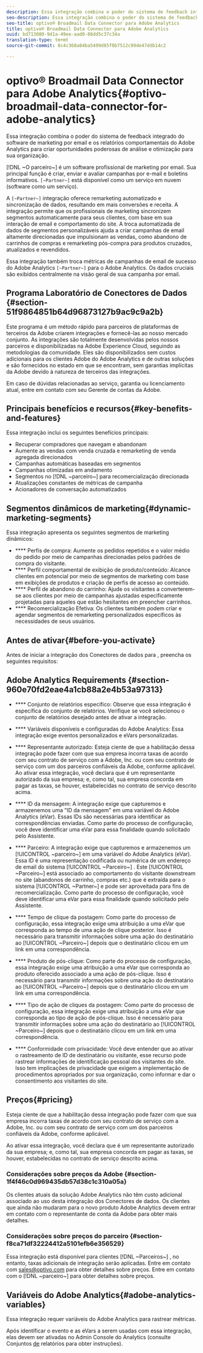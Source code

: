 ```yaml
---
description: Essa integração combina o poder do sistema de feedback integrado do software de marketing por email e os relatórios comportamentais do Adobe Analytics para criar oportunidades poderosas de análise e otimização para sua organização.
seo-description: Essa integração combina o poder do sistema de feedback integrado do software de marketing por email e os relatórios comportamentais do Adobe Analytics para criar oportunidades poderosas de análise e otimização para sua organização.
seo-title: optivo® Broadmail Data Connector para Adobe Analytics
title: optivo® Broadmail Data Connector para Adobe Analytics
uuid: bd713080-9d1a-49ee-aad0-86dd5c37c34a
translation-type: tm+mt
source-git-commit: 8c4c368a84ba5499d85f0b7512c99de47ddb14c2

---
```



# optivo® Broadmail Data Connector para Adobe Analytics{#optivo-broadmail-data-connector-for-adobe-analytics}

Essa integração combina o poder do sistema de feedback integrado do software de marketing por email e os relatórios comportamentais do Adobe Analytics para criar oportunidades poderosas de análise e otimização para sua organização.

[!DNL ~O parceiro~] é um software profissional de marketing por email. Sua principal função é criar, enviar e avaliar campanhas por e-mail e boletins informativos. `[~Partner~]` está disponível como um serviço em nuvem (software como um serviço).

A `[~Partner~]` integração oferece remarketing automatizado e sincronização de dados, resultando em mais conversões e receita. A integração permite que os profissionais de marketing sincronizem segmentos automaticamente para seus clientes, com base em sua interação de email e comportamento do site. A troca automatizada de dados de segmentos personalizáveis ajuda a criar campanhas de email altamente direcionadas que impulsionam as vendas, como abandono de carrinhos de compras e remarketing pós-compra para produtos cruzados, atualizados e revendidos.

Essa integração também troca métricas de campanhas de email de sucesso do Adobe Analytics `[~Partner~]` para o Adobe Analytics. Os dados cruciais são exibidos centralmente na visão geral de sua campanha por email.

## Programa Laboratório de Conectores de Dados {#section-51f9864851b64d96873127b9ac9c9a2b}

Este programa é um método rápido para parceiros de plataformas de terceiros da Adobe criarem integrações e fornecê-las ao nosso mercado conjunto. As integrações são totalmente desenvolvidas pelos nossos parceiros e disponibilizadas na Adobe Experience Cloud, seguindo as metodologias da comunidade. Eles são disponibilizados sem custos adicionais para os clientes Adobe do Adobe Analytics e de outras soluções e são fornecidos no estado em que se encontram, sem garantias implícitas da Adobe devido à natureza de terceiros das integrações.

Em caso de dúvidas relacionadas ao serviço, garantia ou licenciamento atual, entre em contato com seu Gerente de contas da Adobe.

## Principais benefícios e recursos{#key-benefits-and-features}

Essa integração inclui os seguintes benefícios principais:

* Recuperar compradores que navegam e abandonam
* Aumente as vendas com venda cruzada e remarketing de venda agregada direcionados
* Campanhas automáticas baseadas em segmentos
* Campanhas otimizadas em andamento
* Segmentos no [!DNL ~parceiro~] para recomercialização direcionada
* Atualizações constantes de métricas de campanha
* Acionadores de conversação automatizados

## Segmentos dinâmicos de marketing{#dynamic-marketing-segments}

Essa integração apresenta os seguintes segmentos de marketing dinâmicos:

* **** Perfis de compra: Aumente os pedidos repetidos e o valor médio do pedido por meio de campanhas direcionadas pelos padrões de compra do visitante.
* **** Perfil comportamental de exibição de produto/conteúdo: Alcance clientes em potencial por meio de segmentos de marketing com base em exibições de produtos e criação de perfis de acesso ao conteúdo.
* **** Perfil de abandono do carrinho: Ajude os visitantes a converterem-se aos clientes por meio de campanhas ajustadas especificamente projetadas para aqueles que estão hesitantes em preencher carrinhos.
* **** Recomercialização Efetiva: Os clientes também podem criar e agendar segmentos de remarketing personalizados específicos às necessidades de seus usuários.

## Antes de ativar{#before-you-activate}

Antes de iniciar a integração dos Conectores de dados para , preencha os seguintes requisitos:

## Adobe Analytics Requirements {#section-960e70fd2eae4a1cb88a2e4b53a97313}

* **** Conjunto de relatórios específico: Observe que essa integração é específica do conjunto de relatórios. Verifique se você selecionou o conjunto de relatórios desejado antes de ativar a integração.
* **** Variáveis disponíveis e configuradas do Adobe Analytics: Essa integração exige eventos personalizados e eVars personalizadas.

* **** Representante autorizado: Esteja ciente de que a habilitação dessa integração pode fazer com que sua empresa incorra taxas de acordo com seu contrato de serviço com a Adobe, Inc. ou com seu contrato de serviço com um dos parceiros confiáveis da Adobe, conforme aplicável. Ao ativar essa integração, você declara que é um representante autorizado da sua empresa; e, como tal, sua empresa concorda em pagar as taxas, se houver, estabelecidas no contrato de serviço descrito acima.
* **** ID da mensagem: A integração exige que capturemos e armazenemos uma "ID da mensagem" em uma variável do Adobe Analytics (eVar). Essas IDs são necessárias para identificar as correspondências enviadas. Como parte do processo de configuração, você deve identificar uma eVar para essa finalidade quando solicitado pelo Assistente.
* **** Parceiro: A integração exige que capturemos e armazenemos um [!UICONTROL ~parceiro~] em uma variável do Adobe Analytics (eVar). Essa ID é uma representação codificada ou numérica de um endereço de email do sistema [!UICONTROL ~Parceiro~] . Este [!UICONTROL ~Parceiro~] está associado ao comportamento do visitante downstream no site (abandonos de carrinho, compras etc.) que é extraída para o sistema [!UICONTROL ~Partner~] e pode ser aproveitada para fins de recomercialização. Como parte do processo de configuração, você deve identificar uma eVar para essa finalidade quando solicitado pelo Assistente.
* **** Tempo de clique da postagem: Como parte do processo de configuração, essa integração exige uma atribuição a uma eVar que corresponda ao tempo de uma ação de clique posterior. Isso é necessário para transmitir informações sobre uma ação do destinatário ao [!UICONTROL ~Parceiro~] depois que o destinatário clicou em um link em uma correspondência.

* **** Produto de pós-clique: Como parte do processo de configuração, essa integração exige uma atribuição a uma eVar que corresponda ao produto oferecido associado a uma ação de pós-clique. Isso é necessário para transmitir informações sobre uma ação do destinatário ao [!UICONTROL ~Parceiro~] depois que o destinatário clicou em um link em uma correspondência.

* **** Tipo de ação de cliques da postagem: Como parte do processo de configuração, essa integração exige uma atribuição a uma eVar que corresponda ao tipo de ação de pós-clique. Isso é necessário para transmitir informações sobre uma ação do destinatário ao [!UICONTROL ~Parceiro~] depois que o destinatário clicou em um link em uma correspondência.

* **** Conformidade com privacidade: Você deve entender que ao ativar o rastreamento de ID de destinatário ou visitante, esse recurso pode rastrear informações de identificação pessoal dos visitantes do site. Isso tem implicações de privacidade que exigem a implementação de procedimentos apropriados por sua organização, como informar e dar o consentimento aos visitantes do site.

## Preços{#pricing}

 Esteja ciente de que a habilitação dessa integração pode fazer com que sua empresa incorra taxas de acordo com seu contrato de serviço com a Adobe, Inc. ou com seu contrato de serviço com um dos parceiros confiáveis da Adobe, conforme aplicável.

Ao ativar essa integração, você declara que é um representante autorizado da sua empresa; e, como tal, sua empresa concorda em pagar as taxas, se houver, estabelecidas no contrato de serviço descrito acima.

### Considerações sobre preços da Adobe {#section-1f4f46c0d969435db57d38c1c310a05a}

Os clientes atuais da solução Adobe Analytics não têm custo adicional associado ao uso desta integração dos Conectores de dados. Os clientes que ainda não mudaram para o novo produto Adobe Analytics devem entrar em contato com o representante de conta da Adobe para obter mais detalhes.

### Considerações sobre preços do parceiro {#section-f8ca71df32224412a5101efb6e356529}

Essa integração está disponível para clientes [!DNL ~Parceiros~] , no entanto, taxas adicionais de integração serão aplicadas. Entre em contato com sales@optivo.com para obter detalhes sobre preços. Entre em contato com o [!DNL ~parceiro~] para obter detalhes sobre preços.

## Variáveis do Adobe Analytics{#adobe-analytics-variables}

Essa integração requer variáveis do Adobe Analytics para rastrear métricas.

Após identificar o evento e as eVars a serem usadas com essa integração, elas devem ser ativadas no Admin Console do Analytics (consulte Conjuntos [de](https://docs.adobe.com/content/help/en/analytics/admin/manage-report-suites/report-suites-admin.html) relatórios para obter instruções).
